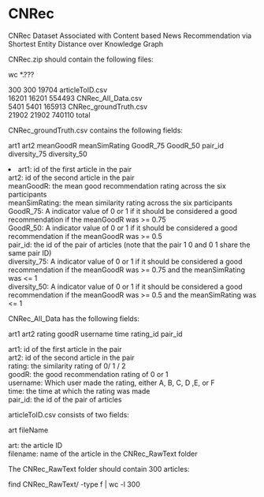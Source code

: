 # CNRec
CNRec Dataset Associated with Content based News Recommendation via Shortest Entity Distance over Knowledge Graph

CNRec.zip should contain the following files:

wc *.???

   300    300  19704 articleToID.csv <br />
 16201  16201 554493 CNRec_All_Data.csv <br />
  5401   5401 165913 CNRec_groundTruth.csv <br />
 21902  21902 740110 total <br />

CNRec_groundTruth.csv contains the following fields:

art1	art2	meanGoodR	meanSimRating	GoodR_75	GoodR_50	pair_id	diversity_75	diversity_50

<li>art1: id of the first article in the pair <br />
art2: id of the second article in the pair <br />
meanGoodR: the mean good recommendation rating across the six participants <br />
meanSimRating: the mean similarity rating across the six participants <br />
GoodR_75: A indicator value of 0 or 1 if it should be considered a good recommendation if the meanGoodR was >= 0.75 <br />
GoodR_50: A indicator value of 0 or 1 if it should be considered a good recommendation if the meanGoodR was >= 0.5 <br />
pair_id: the id of the pair of articles (note that the pair 1 0 and 0 1 share the same pair ID) <br />
diversity_75: A indicator value of 0 or 1 if it should be considered a good recommendation if the meanGoodR was >= 0.75 and the meanSimRating was <= 1 <br />
diversity_50: A indicator value of 0 or 1 if it should be considered a good recommendation if the meanGoodR was >= 0.5 and the meanSimRating was <= 1 <br />

CNRec_All_Data has the following fields:

art1	art2	rating	goodR	username	time	rating_id	pair_id

art1: id of the first article in the pair <br />
art2: id of the second article in the pair <br />
rating: the similarity rating of 0/ 1 / 2 <br />
goodR: the good recommendation rating of 0 or 1 <br />
username: Which user made the rating, either A, B, C, D ,E, or F <br />
time: the time at which the rating was made <br />
pair_id: the id of the pair of articles <br />

articleToID.csv consists of two fields:

art fileName

art: the article ID <br />
filename: name of the article in the CNRec_RawText folder <br />

The CNRec_RawText folder should contain 300 articles:

find CNRec_RawText/ -type f | wc -l
300




